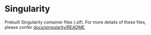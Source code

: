 # Singularity

Prebuilt Singularity container files (.sif). 
For more details of these files, please confer [docs/singularity/README](./../../docs/singularity/README.md)